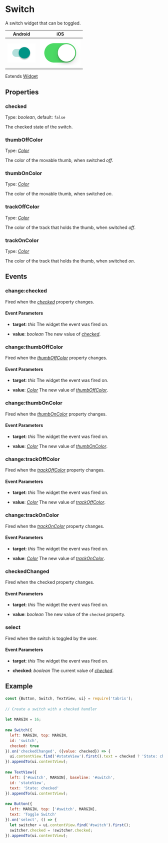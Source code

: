 ---
---
# Switch

A switch widget that can be toggled.

Android | iOS
--- | ---
![Switch on Android](img/android/Switch.png) | ![Switch on iOS](img/ios/Switch.png)

Extends [Widget](Widget.md)

## Properties

### checked

Type: *boolean*, default: `false`

The checked state of the switch.

### thumbOffColor

Type: *[Color](../types.md#color)*

The color of the movable thumb, when switched *off*.

### thumbOnColor

Type: *[Color](../types.md#color)*

The color of the movable thumb, when switched *on*.

### trackOffColor

Type: *[Color](../types.md#color)*

The color of the track that holds the thumb, when switched *off*.

### trackOnColor

Type: *[Color](../types.md#color)*

The color of the track that holds the thumb, when switched *on*.


## Events

### change:checked

Fired when the [*checked*](#checked) property changes.

#### Event Parameters 

- **target**: *this*
    The widget the event was fired on.

- **value**: *boolean*
    The new value of [*checked*](#checked).


### change:thumbOffColor

Fired when the [*thumbOffColor*](#thumbOffColor) property changes.

#### Event Parameters 

- **target**: *this*
    The widget the event was fired on.

- **value**: *[Color](../types.md#color)*
    The new value of [*thumbOffColor*](#thumbOffColor).


### change:thumbOnColor

Fired when the [*thumbOnColor*](#thumbOnColor) property changes.

#### Event Parameters 

- **target**: *this*
    The widget the event was fired on.

- **value**: *[Color](../types.md#color)*
    The new value of [*thumbOnColor*](#thumbOnColor).


### change:trackOffColor

Fired when the [*trackOffColor*](#trackOffColor) property changes.

#### Event Parameters 

- **target**: *this*
    The widget the event was fired on.

- **value**: *[Color](../types.md#color)*
    The new value of [*trackOffColor*](#trackOffColor).


### change:trackOnColor

Fired when the [*trackOnColor*](#trackOnColor) property changes.

#### Event Parameters 

- **target**: *this*
    The widget the event was fired on.

- **value**: *[Color](../types.md#color)*
    The new value of [*trackOnColor*](#trackOnColor).


### checkedChanged

Fired when the checked property changes.

#### Event Parameters 

- **target**: *this*
    The widget the event was fired on.

- **value**: *boolean*
    The new value of the `checked` property.


### select

Fired when the switch is toggled by the user.

#### Event Parameters 

- **target**: *this*
    The widget the event was fired on.

- **checked**: *boolean*
    The current value of *[checked](#checked)*.





## Example

```js
const {Button, Switch, TextView, ui} = require('tabris');

// Create a switch with a checked handler

let MARGIN = 16;

new Switch({
  left: MARGIN, top: MARGIN,
  id: 'switch',
  checked: true
}).on('checkedChanged', ({value: checked}) => {
  ui.contentView.find('#stateView').first().text = checked ? 'State: checked' : 'State: unchecked';
}).appendTo(ui.contentView);

new TextView({
  left: ['#switch', MARGIN], baseline: '#switch',
  id: 'stateView',
  text: 'State: checked'
}).appendTo(ui.contentView);

new Button({
  left: MARGIN, top: ['#switch', MARGIN],
  text: 'Toggle Switch'
}).on('select', () => {
  let switcher = ui.contentView.find('#switch').first();
  switcher.checked = !switcher.checked;
}).appendTo(ui.contentView);
```
